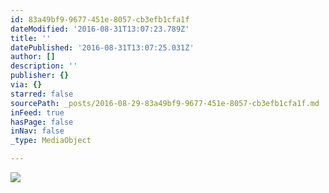 ```yaml
---
id: 83a49bf9-9677-451e-8057-cb3efb1cfa1f
dateModified: '2016-08-31T13:07:23.789Z'
title: ''
datePublished: '2016-08-31T13:07:25.031Z'
author: []
description: ''
publisher: {}
via: {}
starred: false
sourcePath: _posts/2016-08-29-83a49bf9-9677-451e-8057-cb3efb1cfa1f.md
inFeed: true
hasPage: false
inNav: false
_type: MediaObject

---
```

![](https://the-grid-user-content.s3-us-west-2.amazonaws.com/af4eddf1-3c3e-44f0-af20-74c42ccb4113.jpg)